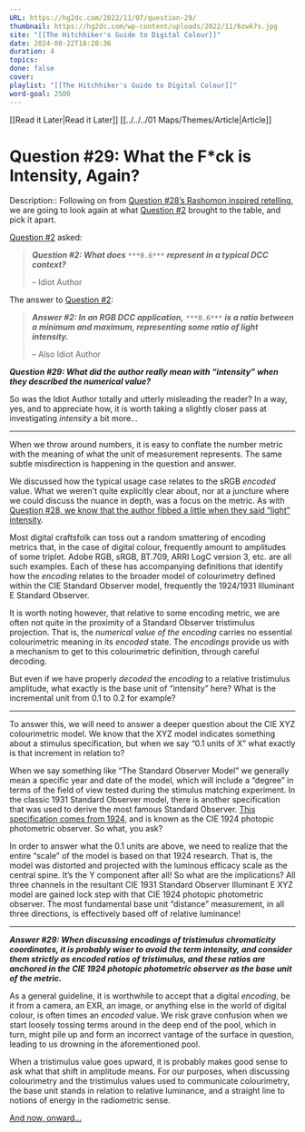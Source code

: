```yaml
---
URL: https://hg2dc.com/2022/11/07/question-29/
thumbnail: https://hg2dc.com/wp-content/uploads/2022/11/6zwk7s.jpg
site: "[[The Hitchhiker's Guide to Digital Colour]]"
date: 2024-08-22T18:28:36
duration: 4
topics: 
done: false
cover: 
playlist: "[[The Hitchhiker's Guide to Digital Colour]]"
word-goal: 2500
---
```

[[Read it Later|Read it Later]] [[../../../01 Maps/Themes/Article|Article]] 
# Question #29: What the F*ck is Intensity, Again?

Description:: Following on from [Question #28’s Rashomon inspired retelling](https://hg2dc.com/2022/08/11/question-28-what-the-fck-is-the-difference-between-affect-and-effect-and-what-the-fck-is-rashomon/), we are going to look again at what [Question #2](https://hg2dc.com/2019/03/24/question-2/) brought to the table, and pick it apart.

[Question #2](https://hg2dc.com/2019/03/24/question-2/) asked:

> ***Question #2: What does*** `***0.6***` ***represent in a typical DCC context?***
> 
> – Idiot Author

The answer to [Question #2](https://hg2dc.com/2019/03/24/question-2/):

> ***Answer #2: In an RGB DCC application,*** `***0.6***` ***is a ratio between a minimum and maximum, representing some ratio of light intensity.***
> 
> – Also Idiot Author

***Question #29: What did the author really mean with “intensity” when they described the numerical value?***

So was the Idiot Author totally and utterly misleading the reader? In a way, yes, and to appreciate how, it is worth taking a slightly closer pass at investigating *intensity* a bit more…

---

When we throw around numbers, it is easy to conflate the number metric with the meaning of what the unit of measurement represents. The same subtle misdirection is happening in the question and answer.

We discussed how the typical usage case relates to the sRGB *encoded* value. What we weren’t quite explicitly clear about, nor at a juncture where we could discuss the nuance in depth, was a focus on the metric. As with [Question #28, we know that the author fibbed a little when they said “light” intensity](https://hg2dc.com/2021/12/03/question-26/).

Most digital craftsfolk can toss out a random smattering of encoding metrics that, in the case of digital colour, frequently amount to amplitudes of some triplet. Adobe RGB, sRGB, BT.709, ARRI LogC version 3, etc. are all such examples. Each of these has accompanying definitions that identify how the *encoding* relates to the broader model of colourimetry defined within the CIE Standard Observer model, frequently the 1924/1931 Illuminant E Standard Observer.

It is worth noting however, that relative to some encoding metric, we are often not quite in the proximity of a Standard Observer tristimulus projection. That is, the *numerical value of the encoding* carries no essential colourimetric meaning in its *encoded* state. The *encodings* provide us with a mechanism to get to this colourimetric definition, through careful decoding.

But even if we have properly *decoded* the *encoding* to a relative tristimulus amplitude, what exactly is the base unit of “intensity” here? What is the incremental unit from 0.1 to 0.2 for example?

---

To answer this, we will need to answer a deeper question about the CIE XYZ colourimetric model. We know that the XYZ model indicates something about a stimulus specification, but when we say “0.1 units of X” what exactly is that increment in relation to?

When we say something like “The Standard Observer Model” we generally mean a specific year and date of the model, which will include a “degree” in terms of the field of view tested during the stimulus matching experiment. In the classic 1931 Standard Observer model, there is another specification that was used to derive the most famous Standard Observer. [This specification comes from 1924](https://cie.co.at/publications/cie-10-degree-photopic-photometric-observer), and is known as the CIE 1924 photopic photometric observer. So what, you ask?

In order to answer what the 0.1 units are above, we need to realize that the entire “scale” of the model is based on that 1924 research. That is, the model was distorted and projected with the luminous efficacy scale as the central spine. It’s the Y component after all! So what are the implications? All three channels in the resultant CIE 1931 Standard Observer Illuminant E XYZ model are gained lock step with that CIE 1924 photopic photometric observer. The most fundamental base unit “distance” measurement, in all three directions, is effectively based off of relative luminance!

---

***Answer #29: When discussing encodings of tristimulus chromaticity coordinates, it is probably wiser to avoid the term intensity, and consider them strictly as encoded ratios of tristimulus, and these ratios are anchored in the CIE 1924 photopic photometric observer as the base unit of the metric.***

As a general guideline, it is worthwhile to accept that a digital *encoding*, be it from a camera, an EXR, an image, or anything else in the world of digital colour, is often times an *encoded* value. We risk grave confusion when we start loosely tossing terms around in the deep end of the pool, which in turn, might pile up and form an incorrect vantage of the surface in question, leading to us drowning in the aforementioned pool.

When a tristimulus value goes upward, it is probably makes good sense to ask what that shift in amplitude means. For our purposes, when discussing colourimetry and the tristimulus values used to communicate colourimetry, the base unit stands in relation to relative luminance, and a straight line to notions of energy in the radiometric sense.

[And now, onward…](https://hg2dc.com/question-30)

